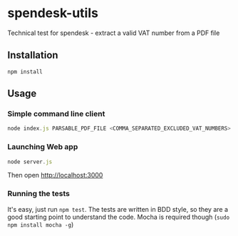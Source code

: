 spendesk-utils
==========

Technical test for spendesk - extract a valid VAT number from a PDF file

Installation
------------
```
npm install
```

Usage
-----

### Simple command line client ###
```javascript
node index.js PARSABLE_PDF_FILE <COMMA_SEPARATED_EXCLUDED_VAT_NUMBERS>
```
### Launching Web app ###
```javascript
node server.js
```

Then open [http://localhost:3000](http://localhost:3000)

### Running the tests ###

It's easy, just run `npm test`. The tests are written in BDD style, so they are a good starting
point to understand the code. Mocha is required though (`sudo npm install mocha -g`)

